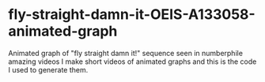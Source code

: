 # fly-straight-damn-it-OEIS-A133058-animated-graph
Animated graph of "fly straight damn it!" sequence seen in numberphile amazing videos
I make short videos of animated graphs and this is the code I used to generate them. 

